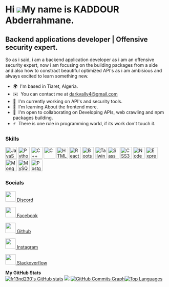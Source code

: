 Hi ![](https://user-images.githubusercontent.com/18350557/176309783-0785949b-9127-417c-8b55-ab5a4333674e.gif)My name is KADDOUR Abderrahmane.
=============================================================================================================================================

Backend applications developer | Offensive security expert.
--------------------------------------

So as i said, i am a backend application developer as i am an offensive security expert, now i am focusing on the building packages from a side and also how to constract beautiful optimized API's as i am ambisious and always excited to learn something new.

*   🌍  I'm based in Tiaret, Algeria.
*   ✉️  You can contact me at [darkvally4@gmail.com](mailto:darkvally4@gmail.com)
*   🚀  I'm currently working on API's and security tools.
*   🧠  I'm learning About the frontend more.
*   🤝  I'm open to collaborating on Developing APIs, web crawling and npm packages building.
*   ⚡  There is one rule in programming world, if its work don't touch it.

### Skills 
<p align="left">
<a href="https://developer.mozilla.org/en-US/docs/Web/JavaScript" target="_blank" rel="noreferrer"><img src="https://raw.githubusercontent.com/danielcranney/readme-generator/main/public/icons/skills/javascript-colored.svg" width="36" height="36" alt="JavaScript" /></a>
<a href="https://www.python.org/" target="_blank" rel="noreferrer"><img src="https://raw.githubusercontent.com/danielcranney/readme-generator/main/public/icons/skills/python-colored.svg" width="36" height="36" alt="Python" /></a>
<a href="https://docs.microsoft.com/en-us/cpp/?view=msvc-170" target="_blank" rel="noreferrer"><img src="https://raw.githubusercontent.com/danielcranney/readme-generator/main/public/icons/skills/cplusplus-colored.svg" width="36" height="36" alt="C++" /></a>
<a href="https://docs.microsoft.com/en-us/cpp/?view=msvc-170" target="_blank" rel="noreferrer"><img src="https://raw.githubusercontent.com/danielcranney/readme-generator/main/public/icons/skills/c-colored.svg" width="36" height="36" alt="C" /></a>
<a href="https://developer.mozilla.org/en-US/docs/Glossary/HTML5" target="_blank" rel="noreferrer"><img src="https://raw.githubusercontent.com/danielcranney/readme-generator/main/public/icons/skills/html5-colored.svg" width="36" height="36" alt="HTML5" /></a>
<a href="https://reactjs.org/" target="_blank" rel="noreferrer"><img src="https://raw.githubusercontent.com/danielcranney/readme-generator/main/public/icons/skills/react-colored.svg" width="36" height="36" alt="React" /></a>
<a href="https://getbootstrap.com/" target="_blank" rel="noreferrer"><img src="https://raw.githubusercontent.com/danielcranney/readme-generator/main/public/icons/skills/bootstrap-colored.svg" width="36" height="36" alt="Bootstrap" /></a>
<a href="https://tailwindcss.com/" target="_blank" rel="noreferrer"><img src="https://raw.githubusercontent.com/danielcranney/readme-generator/main/public/icons/skills/tailwindcss-colored.svg" width="36" height="36" alt="TailwindCSS" /></a>
<a href="https://sass-lang.com/" target="_blank" rel="noreferrer"><img src="https://raw.githubusercontent.com/danielcranney/readme-generator/main/public/icons/skills/sass-colored.svg" width="36" height="36" alt="Sass" /></a>
<a href="https://www.w3.org/TR/CSS/#css" target="_blank" rel="noreferrer"><img src="https://raw.githubusercontent.com/danielcranney/readme-generator/main/public/icons/skills/css3-colored.svg" width="36" height="36" alt="CSS3" /></a>
<a href="https://nodejs.org/en/" target="_blank" rel="noreferrer"><img src="https://raw.githubusercontent.com/danielcranney/readme-generator/main/public/icons/skills/nodejs-colored.svg" width="36" height="36" alt="NodeJS" /></a>
<a href="https://expressjs.com/" target="_blank" rel="noreferrer"><img src="https://raw.githubusercontent.com/danielcranney/readme-generator/main/public/icons/skills/express-colored.svg" width="36" height="36" alt="Express" /></a>
<a href="https://www.mongodb.com/" target="_blank" rel="noreferrer"><img src="https://raw.githubusercontent.com/danielcranney/readme-generator/main/public/icons/skills/mongodb-colored.svg" width="36" height="36" alt="MongoDB" /></a>
<a href="https://www.mysql.com/" target="_blank" rel="noreferrer"><img src="https://raw.githubusercontent.com/danielcranney/readme-generator/main/public/icons/skills/mysql-colored.svg" width="36" height="36" alt="MySQL" /></a>
<a href="https://www.postgresql.org/" target="_blank" rel="noreferrer"><img src="https://raw.githubusercontent.com/danielcranney/readme-generator/main/public/icons/skills/postgresql-colored.svg" width="36" height="36" alt="PostgreSQL" /></a>
</p>
                    
### Socials
                                
<p align="left">
                          
<a href="https://discord.com/users/fr13nd230#0502" target="_blank" rel="noreferrer"><img src="https://raw.githubusercontent.com/danielcranney/readme-generator/main/public/icons/socials/discord.svg" width="32" height="32" /> Discord </a>
                          
<a href="https://www.facebook.com/fr13nd230" target="_blank" rel="noreferrer"><img src="https://raw.githubusercontent.com/danielcranney/readme-generator/main/public/icons/socials/facebook.svg" width="32" height="32" /> Facebook </a>
                          
<a href="https://www.github.com/fr13nd230" target="_blank" rel="noreferrer"><img src="https://raw.githubusercontent.com/danielcranney/readme-generator/main/public/icons/socials/github.svg" width="32" height="32" /> Github </a>
                          
<a href="http://www.instagram.com/fr13nd230" target="_blank" rel="noreferrer"><img src="https://raw.githubusercontent.com/danielcranney/readme-generator/main/public/icons/socials/instagram.svg" width="32" height="32" /> Instagram </a>
                          
<a href="https://www.stackoverflow.com/users/20234240/fr13nd230" target="_blank" rel="noreferrer"><img src="https://raw.githubusercontent.com/danielcranney/readme-generator/main/public/icons/socials/stackoverflow.svg" width="32" height="32" /> Stackoverflow </a>
</p>

<b>My GitHub Stats</b> <br>
<a href="http://www.github.com/fr13nd230"><img src="https://github-readme-stats.vercel.app/api?username=fr13nd230&show_icons=true&hide=&count_private=true&title_color=ffffff&text_color=ef4444&icon_color=f97316&bg_color=1c1917&hide_border=true&show_icons=true" alt="fr13nd230's GitHub stats" /></a>
<a href="http://www.github.com/fr13nd230"><img src="https://github-readme-streak-stats.herokuapp.com/?user=fr13nd230&stroke=ef4444&background=1c1917&ring=ffffff&fire=ffffff&currStreakNum=ef4444&currStreakLabel=ffffff&sideNums=ef4444&sideLabels=ef4444&dates=ef4444&hide_border=true" /></a>
<a href="http://www.github.com/fr13nd230"><img src="https://github-readme-activity-graph.cyclic.app/graph?username=fr13nd230&bg_color=1c1917&color=ef4444&line=f97316&point=ef4444&area_color=1c1917&area=true&hide_border=true&custom_title=GitHub%20Commits%20Graph" alt="GitHub Commits Graph" /></a><a href="https://github.com/fr13nd230" align="left"><img src="https://github-readme-stats.vercel.app/api/top-langs/?username=fr13nd230&langs_count=10&title_color=ffffff&text_color=ef4444&icon_color=f97316&bg_color=1c1917&hide_border=true&locale=en&custom_title=Top%20%Languages" alt="Top Languages" /></a>
